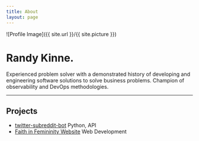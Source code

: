 ```yaml
---
title: About
layout: page
---
```


![Profile Image]({{ site.url }}/{{ site.picture }})

# Randy Kinne.

Experienced problem solver with a demonstrated history of developing and engineering software solutions to solve business problems. Champion of observability and DevOps methodologies.

---

<h2>Projects</h2>

<ul>
	<li><a href="https://github.com/randykinne/twitter-subreddit-bot">twitter-subreddit-bot</a> Python, API</li>
	<li><a href="https://faithinfemininity.org">Faith in Femininity Website</a> Web Development</li>
</ul>
